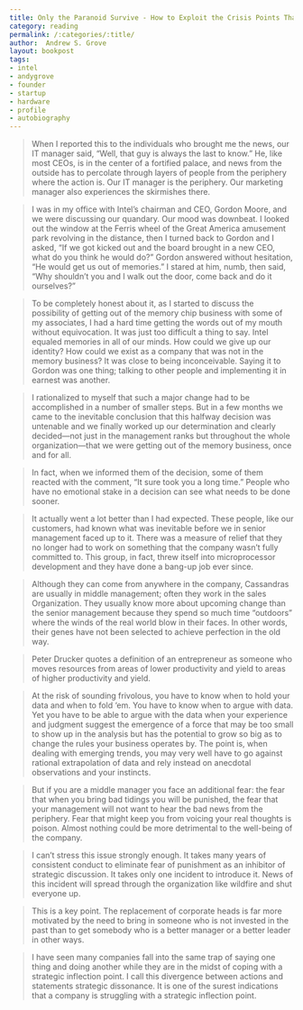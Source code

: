 ```yaml
---
title: Only the Paranoid Survive - How to Exploit the Crisis Points That Challenge Every Company
category: reading
permalink: /:categories/:title/
author:  Andrew S. Grove
layout: bookpost
tags:
- intel
- andygrove
- founder
- startup
- hardware
- profile
- autobiography
---
```


>  When I reported this to the individuals who brought me the news, our IT manager said, “Well, that guy is always the last to know.” He, like most CEOs, is in the center of a fortified palace, and news from the outside has to percolate through layers of people from the periphery where the action is. Our IT manager is the periphery. Our marketing manager also experiences the skirmishes there.

>  I was in my office with Intel’s chairman and CEO, Gordon Moore, and we were discussing our quandary. Our mood was downbeat. I looked out the window at the Ferris wheel of the Great America amusement park revolving in the distance, then I turned back to Gordon and I asked, “If we got kicked out and the board brought in a new CEO, what do you think he would do?” Gordon answered without hesitation, “He would get us out of memories.” I stared at him, numb, then said, “Why shouldn’t you and I walk out the door, come back and do it ourselves?”

>  To be completely honest about it, as I started to discuss the possibility of getting out of the memory chip business with some of my associates, I had a hard time getting the words out of my mouth without equivocation. It was just too difficult a thing to say. Intel equaled memories in all of our minds. How could we give up our identity? How could we exist as a company that was not in the memory business? It was close to being inconceivable. Saying it to Gordon was one thing; talking to other people and implementing it in earnest was another.

>  I rationalized to myself that such a major change had to be accomplished in a number of smaller steps. But in a few months we came to the inevitable conclusion that this halfway decision was untenable and we finally worked up our determination and clearly decided—not just in the management ranks but throughout the whole organization—that we were getting out of the memory business, once and for all.

>  In fact, when we informed them of the decision, some of them reacted with the comment, “It sure took you a long time.” People who have no emotional stake in a decision can see what needs to be done sooner.

>  It actually went a lot better than I had expected. These people, like our customers, had known what was inevitable before we in senior management faced up to it. There was a measure of relief that they no longer had to work on something that the company wasn’t fully committed to. This group, in fact, threw itself into microprocessor development and they have done a bang-up job ever since.

>  Although they can come from anywhere in the company, Cassandras are usually in middle management; often they work in the sales Organization. They usually know more about upcoming change than the senior management because they spend so much time “outdoors” where the winds of the real world blow in their faces. In other words, their genes have not been selected to achieve perfection in the old way.

>  Peter Drucker quotes a definition of an entrepreneur as someone who moves resources from areas of lower productivity and yield to areas of higher productivity and yield.

>  At the risk of sounding frivolous, you have to know when to hold your data and when to fold ‘em. You have to know when to argue with data. Yet you have to be able to argue with the data when your experience and judgment suggest the emergence of a force that may be too small to show up in the analysis but has the potential to grow so big as to change the rules your business operates by. The point is, when dealing with emerging trends, you may very well have to go against rational extrapolation of data and rely instead on anecdotal observations and your instincts.

>  But if you are a middle manager you face an additional fear: the fear that when you bring bad tidings you will be punished, the fear that your management will not want to hear the bad news from the periphery. Fear that might keep you from voicing your real thoughts is poison. Almost nothing could be more detrimental to the well-being of the company.

>  I can’t stress this issue strongly enough. It takes many years of consistent conduct to eliminate fear of punishment as an inhibitor of strategic discussion. It takes only one incident to introduce it. News of this incident will spread through the organization like wildfire and shut everyone up.

>  This is a key point. The replacement of corporate heads is far more motivated by the need to bring in someone who is not invested in the past than to get somebody who is a better manager or a better leader in other ways.

>  I have seen many companies fall into the same trap of saying one thing and doing another while they are in the midst of coping with a strategic inflection point. I call this divergence between actions and statements strategic dissonance. It is one of the surest indications that a company is struggling with a strategic inflection point.

